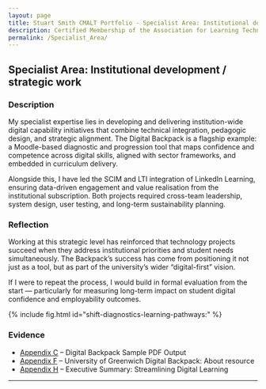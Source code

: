 ```yaml
---
layout: page
title: Stuart Smith CMALT Portfolio - Specialist Area: Institutional development / strategic work
description: Certified Membership of the Association for Learning Technology (CMALT) portfolio of Stuart Smith, MSc, BA (Hons).
permalink: /Specialist_Area/
---
```

## Specialist Area: Institutional development / strategic work

### Description

My specialist expertise lies in developing and delivering institution-wide digital capability initiatives that combine technical integration, pedagogic design, and strategic alignment. The Digital Backpack is a flagship example: a Moodle-based diagnostic and progression tool that maps confidence and competence across digital skills, aligned with sector frameworks, and embedded in curriculum delivery.

Alongside this, I have led the SCIM and LTI integration of LinkedIn Learning, ensuring data-driven engagement and value realisation from the institutional subscription. Both projects required cross-team leadership, system design, user testing, and long-term sustainability planning.

### Reflection

Working at this strategic level has reinforced that technology projects succeed when they address institutional priorities and student needs simultaneously. The Backpack’s success has come from positioning it not just as a tool, but as part of the university’s wider “digital-first” vision.

If I were to repeat the process, I would build in formal evaluation from the start — particularly for measuring long-term impact on student digital confidence and employability outcomes.

{% include fig.html id="shift-diagnostics-learning-pathways:" %}

### Evidence

- [Appendix C](./Appendices.md#c-digital-backpack-sample-pdf-output) – Digital Backpack Sample PDF Output
- [Appendix F](./Appendices.md#f-university-of-greenwich-digital-backpack-a-personalised-digital-skills-portfolio---password-protected-available-to-assessors-only) – University of Greenwich Digital Backpack: About resource
- [Appendix H](./Appendices.md#h-streamling-digital-learning---executive-summary) – Executive Summary: Streamlining Digital Learning

---
